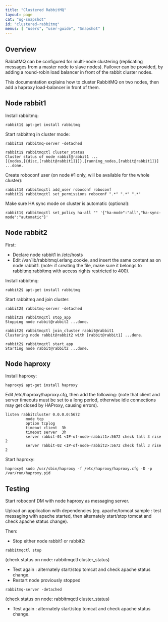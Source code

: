 ```yaml
---
title: "Clustered RabbitMQ"
layout: page
cat: "ug-snapshot"
id: "clustered-rabbitmq"
menus: [ "users", "user-guide", "Snapshot" ]
---
```


## Overview

RabbitMQ can be configured for multi-node clustering (replicating messages from a master node to slave nodes).
Failover can be provided, by adding a round-robin load balancer in front of the rabbit cluster nodes.

This documentation explains how to cluster RabbitMQ on two nodes, then add a haproxy load-balancer in front of them.

## Node rabbit1

Install rabbitmq:

```
rabbit1$ apt-get install rabbitmq
```

Start rabbitmq in cluster mode:

```
rabbit1$ rabbitmq-server -detached

rabbit1$ rabbitmqctl cluster_status
Cluster status of node rabbit@rabbit1 ...
[{nodes,[{disc,[rabbit@rabbit1]}]},{running_nodes,[rabbit@rabbit1]}]
...done.
```

Create roboconf user (on node #1 only, will be available for the whole cluster):

```
rabbit1$ rabbitmqctl add_user roboconf roboconf
rabbit1$ rabbitmqctl set_permissions roboconf ".*" ".*" ".*"
```

Make sure HA sync mode on cluster is automatic (optional):

```
rabbit1$ rabbitmqctl set_policy ha-all "" '{"ha-mode":"all","ha-sync-mode":"automatic"}'
```

## Node rabbit2

First:

* Declare node rabbit1 in /etc/hosts
* Edit /var/lib/rabbitmq/.erlang.cookie, and insert the same content as on node rabbit1.
(note: if creating the file, make sure it belongs to rabbitmq:rabbitmq with access rights restricted to 400).

Install rabbitmq:

```
rabbit2$ apt-get install rabbitmq
```

Start rabbitmq and join cluster:

```
rabbit2$ rabbitmq-server -detached

rabbit2$ rabbitmqctl stop_app
Stopping node rabbit@rabbit2 ...done.

rabbit2$ rabbitmqctl join_cluster rabbit@rabbit1
Clustering node rabbit@rabbit2 with [rabbit@rabbit1] ...done.

rabbit2$ rabbitmqctl start_app
Starting node rabbit@rabbit2 ...done.
```

## Node haproxy

Install haproxy:

```
haproxy$ apt-get install haproxy
```

Edit /etc/haproxy/haproxy.cfg, then add the following:
(note that client and server timeouts must be set to a long period,
otherwise idle connections may get closed by HAProxy, causing errors).

```
listen rabbitcluster 0.0.0.0:5672
         mode tcp
         option tcplog
         timeout client  3h
         timeout server  3h
         server rabbit-01 <IP-of-node-rabbit1>:5672 check fall 3 rise 2
         server rabbit-02 <IP-of-node-rabbit2>:5672 check fall 3 rise 2
```

Start haproxy:

```
haproxy$ sudo /usr/sbin/haproxy -f /etc/haproxy/haproxy.cfg -D -p /var/run/haproxy.pid
```

## Testing

Start roboconf DM with node haproxy as messaging server.

Upload an application with dependencies (eg. apache/tomcat sample :
test messaging with apache started, then alternately start/stop tomcat and check apache status change).

Then:

* Stop either node rabbit1 or rabbit2:
```
rabbitmqctl stop
```
(check status on node: rabbitmqctl cluster_status)
* Test again : alternately start/stop tomcat and check apache status change.
* Restart node proviously stopped
```
rabbitmq-server -detached
```
(check status on node: rabbitmqctl cluster_status)
* Test again : alternately start/stop tomcat and check apache status change.
